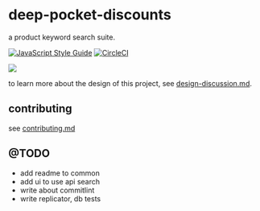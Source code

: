 # deep-pocket-discounts

a product keyword search suite.

[![JavaScript Style Guide](https://img.shields.io/badge/code_style-standard-brightgreen.svg)](https://standardjs.com) [![CircleCI](https://circleci.com/gh/cdaringe/deep-pocket-discounts/tree/master.svg?style=svg&circle-token=30a94ef304801824c027b126508075da783f6b21)](https://circleci.com/gh/cdaringe/deep-pocket-discounts/tree/master)

<img src='https://raw.githubusercontent.com/cdaringe/deep-pocket-discounts/master/img/demo.giftoken=AA9O_R1QAoQCOcZJV38uDhDMo2lB_VM_ks5bgeb9wA%3D%3D' />

to learn more about the design of this project, see [design-discussion.md](./design-discussion.md).

## contributing

see [contributing.md](./.github/contributing.md)


## @TODO

- add readme to common
- add ui to use api search
- write about commitlint
- write replicator, db tests
